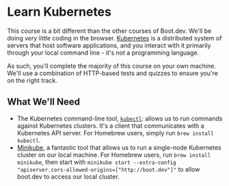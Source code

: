 # Learn Kubernetes

This course is a bit different than the other courses of Boot.dev. We'll be doing *very little* coding in the browser. [Kubernetes](https://kubernetes.io/) is a distributed system of servers that host software applications, and you interact with it primarily through your local command line - it's not a programming language.

As such, you'll complete the majority of this course on your own machine. We'll use a combination of HTTP-based tests and quizzes to ensure you're on the right track.

## What We'll Need

- The Kubernetes command-line tool, [`kubectl`](https://kubernetes.io/docs/tasks/tools/): allows us to run commands against Kubernetes clusters. It's a client that communicates with a Kubernetes API server. For Homebrew users, simply run `brew install kubectl`.
- [Minikube](https://minikube.sigs.k8s.io/docs/), a fantastic tool that allows us to run a single-node Kubernetes cluster on our local machine. For Homebrew users, run `brew install minikube`, then start with `minikube start --extra-config "apiserver.cors-allowed-origins=["http://boot.dev"]"` to allow boot.dev to access our local cluster.
